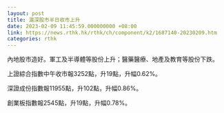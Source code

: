 ```yaml
---
layout: post
title: 滬深股市半日收市上升
date: 2023-02-09 11:45:59.000000000 +08:00
link: https://news.rthk.hk/rthk/ch/component/k2/1687140-20230209.htm
categories: rthk
---
```


內地股市造好。軍工及半導體等股份上升；醫藥醫療、地產及教育等股份下跌。

上證綜合指數中午收市報3252點，升19點，升幅0.62%。

深證成份指數報11955點，升102點，升幅0.86%。

創業板指數報2545點，升19點，升幅0.78%。
